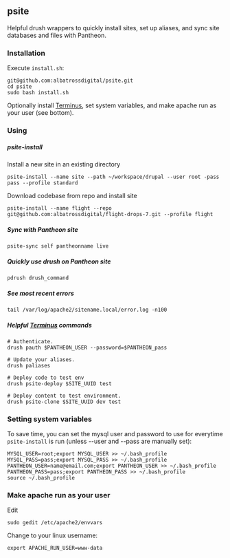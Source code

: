 psite
-----

Helpful drush wrappers to quickly install sites, set up aliases, and sync
site databases and files with Pantheon.

### Installation
Execute `install.sh`:
```
git@github.com:albatrossdigital/psite.git
cd psite
sudo bash install.sh
```
Optionally install [Terminus](https://github.com/pantheon-systems/terminus), 
set system variables, and make apache run as your user (see bottom).

### Using

##### psite-install
Install a new site in an existing directory
```
psite-install --name site --path ~/workspace/drupal --user root -pass pass --profile standard
```
Download codebase from repo and install site
```
psite-install --name flight --repo git@github.com:albatrossdigital/flight-drops-7.git --profile flight
```

##### Sync with Pantheon site
```
psite-sync self pantheonname live
```

##### Quickly use drush on Pantheon site
```
pdrush drush_command
```

##### See most recent errors
```
tail /var/log/apache2/sitename.local/error.log -n100
```

##### Helpful [Terminus](https://github.com/pantheon-systems/terminus) commands
```
# Authenticate.
drush pauth $PANTHEON_USER --password=$PANTHEON_pass

# Update your aliases.
drush paliases

# Deploy code to test env
drush psite-deploy $SITE_UUID test

# Deploy content to test environment.
drush psite-clone $SITE_UUID dev test
```

### Setting system variables
To save time, you can set the mysql user and password to use for everytime
`psite-install` is run (unless --user and --pass are manually set):
```
MYSQL_USER=root;export MYSQL_USER >> ~/.bash_profile
MYSQL_PASS=pass;export MYSQL_PASS >> ~/.bash_profile
PANTHEON_USER=name@email.com;export PANTHEON_USER >> ~/.bash_profile
PANTHEON_PASS=pass;export PANTHEON_PASS >> ~/.bash_profile
source ~/.bash_profile
```

### Make apache run as your user
Edit
```
sudo gedit /etc/apache2/envvars
```
Change to your linux username:
```
export APACHE_RUN_USER=www-data
```


